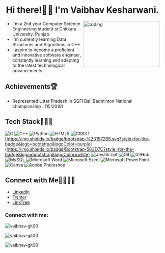 <h1 align="center">Hi there!👋🏻 I'm Vaibhav Kesharwani.</h1>

<img align="right" alt="coding" width="250" height="150" src="https://media1.giphy.com/media/YbXLZ6dymH758xSEbM/giphy.gif?cid=6c09b952eq8tnes05172dvpc2ldtuezamih8bbj8g6cljhd0&ep=v1_internal_gif_by_id&rid=giphy.gif&ct=g">

<p align="left">
</p>

- I'm a 2nd year Computer Science Engineering student at Chitkara University, Punjab.
- I'm currently learning Data Structures and Algorithms in C++.
- I aspire to become a proficient and innovative software engineer, constantly learning and adapting to the latest technological advancements.


## Achievements🏆
- Represented Uttar Pradesh in SGFI Ball Badminton National championship . (15/2019)


## Tech Stack👩🏻‍💻
![C](https://img.shields.io/badge/c-%2300599C.svg?style=for-the-badge&logo=c&logoColor=white) ![C++](https://img.shields.io/badge/c++-%2300599C.svg?style=for-the-badge&logo=c%2B%2B&logoColor=white)  ![Python](https://img.shields.io/badge/python-3670A0?style=for-the-badge&logo=python&logoColor=ffdd54) ![HTML5](https://img.shields.io/badge/html5-%23E34F26.svg?style=for-the-badge&logo=html5&logoColor=white) ![CSS3](https://img.shields.io/badge/css3-%231572B6.svg?style=for-the-badge&logo=css3&logoColor=white) ![https://img.shields.io/badge/bootstrap-%231572B6.svg?style=for-the-badge&logo=bootstrap&logoColor=purple](https://img.shields.io/badge/Bootstrap-563D7C?style=for-the-badge&logo=bootstrap&logoColor=white) ![JavaScript](https://img.shields.io/badge/javascript-%23323330.svg?style=for-the-badge&logo=javascript&logoColor=%23F7DF1E) ![Git](https://img.shields.io/badge/Git-fc6d26?style=for-the-badge&logo=git&logoColor=white) ![GitHub](https://img.shields.io/badge/GitHub-%23121011.svg?style=for-the-badge&logo=github&logoColor=white) ![MySQL](https://img.shields.io/badge/mysql-%2300f.svg?style=for-the-badge&logo=mysql&logoColor=white)  ![Microsoft Word](https://img.shields.io/badge/MS%20Word-%231570AD.svg?style=for-the-badge&logo=microsoftword&logoColor=white) ![Microsoft Excel](https://img.shields.io/badge/MS%20Excel-%23217346.svg?style=for-the-badge&logo=microsoftexcel&logoColor=white) ![Microsoft PowerPoint](https://img.shields.io/badge/MS%20PowerPoint-%23B7472A.svg?style=for-the-badge&logo=microsoftpowerpoint&logoColor=white) ![Canva](https://img.shields.io/badge/Canva-%2300C4CC.svg?style=for-the-badge&logo=Canva&logoColor=white) ![Adobe Photoshop](https://img.shields.io/badge/adobephotoshop-%2331A8FF.svg?style=for-the-badge&logo=adobephotoshop&logoColor=white)

## Connect with Me🫱🏻‍🫲🏻

- [LinkedIn](https://www.linkedin.com/in/vaibhav-kesharwani-1564492ab/)
- [Twitter](https://x.com/itsvaibhavTwit?s=08)
- [LinkTree](https://linktr.ee/kesharwanivaibhav)

<h3 align="left">Connect with me:</h3>
<p align="left">
</p>

<p><img align="center" src="https://github-readme-stats.vercel.app/api/top-langs?username=vaibhav-git00&show_icons=true&locale=en&layout=compact" alt="vaibhav-git00" /></p>

<p><img align="center" src="https://github-readme-streak-stats.herokuapp.com/?user=vaibhav-git00&" alt="vaibhav-git00" /></p>
<p align="left"> <img src="https://komarev.com/ghpvc/?username=vaibhav-git00&label=Profile%20views&color=0e75b6&style=flat" alt="vaibhav-git00" /> </p>

